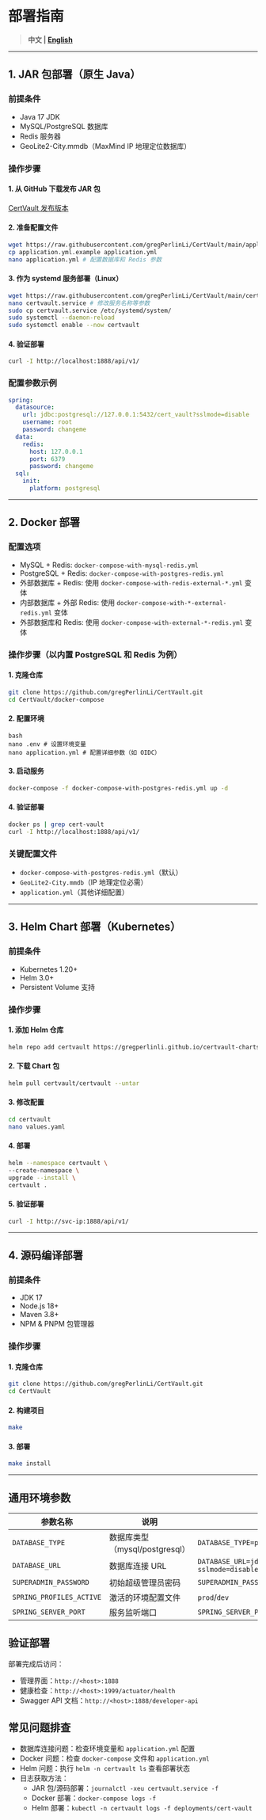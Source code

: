 # 部署指南

> **中文 | [English](Deployment.md)**

---

## 1. JAR 包部署（原生 Java）

### 前提条件

- Java 17 JDK
- MySQL/PostgreSQL 数据库
- Redis 服务器
- GeoLite2-City.mmdb（MaxMind IP 地理定位数据库）

### 操作步骤

#### 1. 从 GitHub 下载发布 JAR 包

[CertVault 发布版本](https://github.com/gregPerlinLi/CertVault/releases)

#### 2. 准备配置文件

```bash
wget https://raw.githubusercontent.com/gregPerlinLi/CertVault/main/application.yml.example
cp application.yml.example application.yml
nano application.yml # 配置数据库和 Redis 参数
```

#### 3. 作为 systemd 服务部署（Linux）

```bash
wget https://raw.githubusercontent.com/gregPerlinLi/CertVault/main/certvault.service
nano certvault.service # 修改服务名称等参数
sudo cp certvault.service /etc/systemd/system/
sudo systemctl --daemon-reload
sudo systemctl enable --now certvault
```

#### 4. 验证部署

```bash
curl -I http://localhost:1888/api/v1/
```

### 配置参数示例

```yaml
spring:
  datasource:
    url: jdbc:postgresql://127.0.0.1:5432/cert_vault?sslmode=disable
    username: root
    password: changeme
  data:
    redis:
      host: 127.0.0.1
      port: 6379
      password: changeme
  sql:
    init:
      platform: postgresql
```
---

## 2. Docker 部署

### 配置选项

- MySQL + Redis: `docker-compose-with-mysql-redis.yml`
- PostgreSQL + Redis: `docker-compose-with-postgres-redis.yml`
- 外部数据库 + Redis: 使用 `docker-compose-with-redis-external-*.yml` 变体
- 内部数据库 + 外部 Redis: 使用 `docker-compose-with-*-external-redis.yml` 变体
- 外部数据库和 Redis: 使用 `docker-compose-with-external-*-redis.yml` 变体

### 操作步骤（以内置 PostgreSQL 和 Redis 为例）

#### 1. 克隆仓库

```bash
git clone https://github.com/gregPerlinLi/CertVault.git
cd CertVault/docker-compose
```

#### 2. 配置环境

```
bash
nano .env # 设置环境变量
nano application.yml # 配置详细参数（如 OIDC）
```
#### 3. 启动服务

```bash
docker-compose -f docker-compose-with-postgres-redis.yml up -d
```
#### 4. 验证部署

```bash
docker ps | grep cert-vault
curl -I http://localhost:1888/api/v1/
```

### 关键配置文件

- `docker-compose-with-postgres-redis.yml`（默认）
- `GeoLite2-City.mmdb`（IP 地理定位必需）
- `application.yml`（其他详细配置）

---

## 3. Helm Chart 部署（Kubernetes）

### 前提条件

- Kubernetes 1.20+
- Helm 3.0+
- Persistent Volume 支持

### 操作步骤

#### 1. 添加 Helm 仓库

```bash
helm repo add certvault https://gregperlinli.github.io/certvault-charts
```

#### 2. 下载 Chart 包

```bash
helm pull certvault/certvault --untar
```

#### 3. 修改配置

```bash
cd certvault
nano values.yaml
```

#### 4. 部署

```bash
helm --namespace certvault \
--create-namespace \
upgrade --install \
certvault .
```

#### 5. 验证部署

```bash
curl -I http://svc-ip:1888/api/v1/
```
---

## 4. 源码编译部署

### 前提条件

- JDK 17
- Node.js 18+
- Maven 3.8+
- NPM & PNPM 包管理器

### 操作步骤

#### 1. 克隆仓库

```bash
git clone https://github.com/gregPerlinLi/CertVault.git
cd CertVault
```

#### 2. 构建项目

```bash
make
```

#### 3. 部署

```bash
make install
```

---

## 通用环境参数

| 参数名称                  | 说明                          | 示例值                                                                     |
|--------------------------|-----------------------------|----------------------------------------------------------------------------|
| `DATABASE_TYPE`          | 数据库类型（mysql/postgresql） | `DATABASE_TYPE=postgresql`                                                |
| `DATABASE_URL`           | 数据库连接 URL                | `DATABASE_URL=jdbc:postgresql://127.0.0.1:5432/cert_vault?sslmode=disable`|
| `SUPERADMIN_PASSWORD`    | 初始超级管理员密码              | `SUPERADMIN_PASSWORD=admin123`                                            |
| `SPRING_PROFILES_ACTIVE` | 激活的环境配置文件              | `prod`/`dev`                                                              |
| `SPRING_SERVER_PORT`     | 服务监听端口                   | `SPRING_SERVER_PORT=1888`                                                 |

## 验证部署

部署完成后访问：

- 管理界面：`http://<host>:1888`
- 健康检查：`http://<host>:1999/actuator/health`
- Swagger API 文档：`http://<host>:1888/developer-api`

## 常见问题排查

- 数据库连接问题：检查环境变量和 `application.yml` 配置
- Docker 问题：检查 `docker-compose` 文件和 `application.yml`
- Helm 问题：执行 `helm -n certvault ls` 查看部署状态
- 日志获取方法：
  - JAR 包/源码部署：`journalctl -xeu certvault.service -f`
  - Docker 部署：`docker-compose logs -f`
  - Helm 部署：`kubectl -n certvault logs -f deployments/cert-vault`
